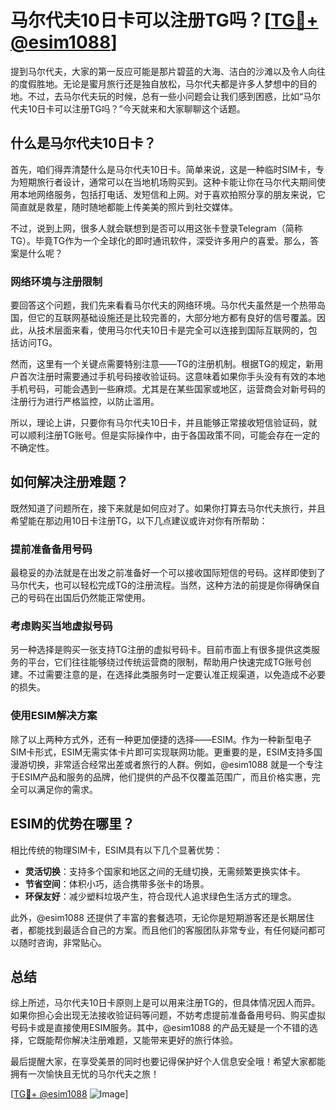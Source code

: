 # 马尔代夫10日卡可以注册TG吗？[[TG💪+ @esim1088](https://t.me/s/esim1088)]

提到马尔代夫，大家的第一反应可能是那片碧蓝的大海、洁白的沙滩以及令人向往的度假胜地。无论是蜜月旅行还是独自放松，马尔代夫都是许多人梦想中的目的地。不过，去马尔代夫玩的时候，总有一些小问题会让我们感到困惑，比如“马尔代夫10日卡可以注册TG吗？”今天就来和大家聊聊这个话题。

## 什么是马尔代夫10日卡？

首先，咱们得弄清楚什么是马尔代夫10日卡。简单来说，这是一种临时SIM卡，专为短期旅行者设计，通常可以在当地机场购买到。这种卡能让你在马尔代夫期间使用本地网络服务，包括打电话、发短信和上网。对于喜欢拍照分享的朋友来说，它简直就是救星，随时随地都能上传美美的照片到社交媒体。

不过，说到上网，很多人就会联想到是否可以用这张卡登录Telegram（简称TG）。毕竟TG作为一个全球化的即时通讯软件，深受许多用户的喜爱。那么，答案是什么呢？

### 网络环境与注册限制

要回答这个问题，我们先来看看马尔代夫的网络环境。马尔代夫虽然是一个热带岛国，但它的互联网基础设施还是比较完善的，大部分地方都有良好的信号覆盖。因此，从技术层面来看，使用马尔代夫10日卡是完全可以连接到国际互联网的，包括访问TG。

然而，这里有一个关键点需要特别注意——TG的注册机制。根据TG的规定，新用户首次注册时需要通过手机号码接收验证码。这意味着如果你手头没有有效的本地手机号码，可能会遇到一些麻烦。尤其是在某些国家或地区，运营商会对新号码的注册行为进行严格监控，以防止滥用。

所以，理论上讲，只要你有马尔代夫10日卡，并且能够正常接收短信验证码，就可以顺利注册TG账号。但是实际操作中，由于各国政策不同，可能会存在一定的不确定性。

## 如何解决注册难题？

既然知道了问题所在，接下来就是如何应对了。如果你打算去马尔代夫旅行，并且希望能在那边用10日卡注册TG，以下几点建议或许对你有所帮助：

### 提前准备备用号码

最稳妥的办法就是在出发之前准备好一个可以接收国际短信的号码。这样即使到了马尔代夫，也可以轻松完成TG的注册流程。当然，这种方法的前提是你得确保自己的号码在出国后仍然能正常使用。

### 考虑购买当地虚拟号码

另一种选择是购买一张支持TG注册的虚拟号码卡。目前市面上有很多提供这类服务的平台，它们往往能够绕过传统运营商的限制，帮助用户快速完成TG账号创建。不过需要注意的是，在选择此类服务时一定要认准正规渠道，以免造成不必要的损失。

### 使用ESIM解决方案

除了以上两种方式外，还有一种更加便捷的选择——ESIM。作为一种新型电子SIM卡形式，ESIM无需实体卡片即可实现联网功能。更重要的是，ESIM支持多国漫游切换，非常适合经常出差或者旅行的人群。例如，@esim1088 就是一个专注于ESIM产品和服务的品牌，他们提供的产品不仅覆盖范围广，而且价格实惠，完全可以满足你的需求。

## ESIM的优势在哪里？

相比传统的物理SIM卡，ESIM具有以下几个显著优势：

- **灵活切换**：支持多个国家和地区之间的无缝切换，无需频繁更换实体卡。
- **节省空间**：体积小巧，适合携带多张卡的场景。
- **环保友好**：减少塑料垃圾产生，符合现代人追求绿色生活方式的理念。

此外，@esim1088 还提供了丰富的套餐选项，无论你是短期游客还是长期居住者，都能找到最适合自己的方案。而且他们的客服团队非常专业，有任何疑问都可以随时咨询，非常贴心。

## 总结

综上所述，马尔代夫10日卡原则上是可以用来注册TG的，但具体情况因人而异。如果你担心会出现无法接收验证码等问题，不妨考虑提前准备备用号码、购买虚拟号码卡或是直接使用ESIM服务。其中，@esim1088 的产品无疑是一个不错的选择，它既能帮你解决注册难题，又能带来更好的旅行体验。

最后提醒大家，在享受美景的同时也要记得保护好个人信息安全哦！希望大家都能拥有一次愉快且无忧的马尔代夫之旅！

[[TG💪+ @esim1088](https://t.me/s/esim1088) ![Image](https://i.postimg.cc/4NQfJmqS/Snipaste-2025-05-13-00-14-12.png)]